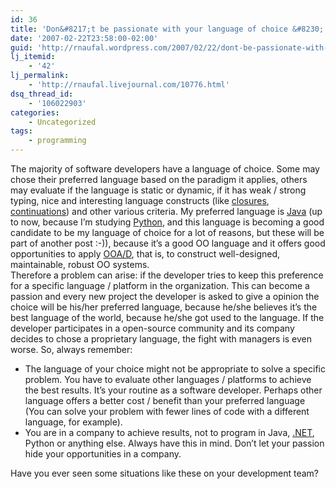 ```yaml
---
id: 36
title: 'Don&#8217;t be passionate with your language of choice &#8230;'
date: '2007-02-22T23:58:00-02:00'
guid: 'http://rnaufal.wordpress.com/2007/02/22/dont-be-passionate-with-your-language-of-choice/'
lj_itemid:
    - '42'
lj_permalink:
    - 'http://rnaufal.livejournal.com/10776.html'
dsq_thread_id:
    - '106022903'
categories:
    - Uncategorized
tags:
    - programming
---
```


The majority of software developers have a language of choice. Some may chose their preferred language based on the paradigm it applies, others may evaluate if the language is static or dynamic, if it has weak / strong typing, nice and interesting language constructs (like [closures](http://en.wikipedia.org/wiki/Closure_(computer_science)), [continuations](http://en.wikipedia.org/wiki/Continuation)) and other various criteria. My preferred language is [Java](http://en.wikipedia.org/wiki/Java_(programming_language)) (up to now, because I’m studying [Python](http://www.python.org/), and this language is becoming a good candidate to be my language of choice for a lot of reasons, but these will be part of another post :-)), because it’s a good OO language and it offers good opportunities to apply [OOA/D](http://en.wikipedia.org/wiki/Object_oriented), that is, to construct well-designed, maintainable, robust OO systems.  
Therefore a problem can arise: if the developer tries to keep this preference for a specific language / platform in the organization. This can become a passion and every new project the developer is asked to give a opinion the choice will be his/her preferred language, because he/she believes it’s the best language of the world, because he/she got used to the language. If the developer participates in a open-source community and its company decides to chose a proprietary language, the fight with managers is even worse. So, always remember:

- The language of your choice might not be appropriate to solve a specific problem. You have to evaluate other languages / platforms to achieve the best results. It’s your routine as a software developer. Perhaps other language offers a better cost / benefit than your preferred language (You can solve your problem with fewer lines of code with a different language, for example).
- You are in a company to achieve results, not to program in Java, [.NET](http://en.wikipedia.org/wiki/Microsoft_.NET), Python or anything else. Always have this in mind. Don’t let your passion hide your opportunities in a company.

Have you ever seen some situations like these on your development team?